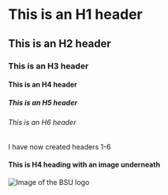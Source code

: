 # This is an H1 header
## This is an H2 header
### This is an H3 header
#### This is an H4 header
##### This is an H5 header
###### This is an H6 header
I have now created headers 1-6

#### This is H4 heading with an image underneath
![Image of the BSU logo](https://logos-world.net/wp-content/uploads/2020/06/Boise-State-Broncos-Logo.png)
